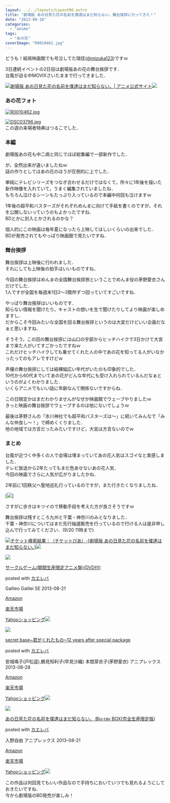 ```yaml
---
layout: ../../layouts/LayoutMd.astro
title: "劇場版 あの日見た花の名前を僕達はまだ知らない。舞台挨拶に行ってきた！"
date: "2013-09-18"
categories: 
  - "anime"
tags: 
  - "あの花"
coverImage: "R0010462.jpg"
---
```


どうも！結局映画館でも号泣してた瑞佳([@mizuka123](https://twitter.com/mizuka123))ですｗ

3日連続イベントの2日目は劇場版あの花の舞台挨拶です．  
台風が迫る中MOVIXさいたままで行ってきました．

[![](http://capture.heartrails.com/150x130/shadow?http://www.anohana.jp/)](http://www.anohana.jp/)[劇場版 あの日見た花の名前を僕達はまだ知らない。| アニメ公式サイト](http://www.anohana.jp/)[![](http://b.hatena.ne.jp/entry/image/http://www.anohana.jp/)](http://b.hatena.ne.jp/entry/http://www.anohana.jp/)  
  

### あの花フォト

[![R0010462.jpg](/archive/images/9793331976_3241b5bc46_b.jpg)](http://www.flickr.com/photos/67522130@N08/9793331976/ "R0010462.jpg")

[![DSC03796.jpg](/archive/images/9793335216_1b8d198ef2_b.jpg)](http://www.flickr.com/photos/67522130@N08/9793335216/ "DSC03796.jpg")  
この週の来場者特典はつるこでした．

### 本編

劇場版あの花も中二病と同じでほぼ総集編で一部新作でした．

が，全然出来が違いましたねｗ  
話の作りとしてはあの花のほうが圧倒的に上でした．

単純にテレビシリーズをつなぎ合わせるだけではなくて，所々に1年後を描いた新作映像を入れていて，うまく編集されていましたね．  
もちろん泣けるシーンもたっぷり入っているので本編中何回も泣けますｗ

1年後の超平和バスターズがそれぞれめんまに向けて手紙を書くのですが，それを公開しないっていうのもよかったですね．  
BDとかに封入とかされるのかな？

個人的にこの映画は毎年夏になったら上映してほしいくらいの出来でした．  
BDが発売されてもやっぱり映画館で見たいですね．

### 舞台挨拶

舞台挨拶は上映後に行われました．  
それにしても上映後の拍手はいいものですね．

今回の舞台挨拶はめんまの全国舞台挨拶旅ということでめんま役の茅野愛衣さんだけでした．  
1人ですが全国を毎週末1日2～3箇所ずつ回っていてすごいですね．

やっぱり舞台挨拶はいいものです．  
知らない情報を聞けたり，キャストの想いを生で聞けたりしてより映画が楽しめますし．  
だからこそ今回みたいな全国を回る舞台挨拶というのは大変だけどいい企画だなぁと思いますね．

そうそう，この回の舞台挨拶には山口の宇部からヒッチハイクで3日かけて大宮まで来た人がいてすごかったですねｗ  
これだけヒッチハイクしても乗せてくれた人の中であの花を知ってる人がいなかったってのもアレですけどｗ

声優の舞台挨拶にしては結構幅広い年代がいたのも印象的でした．  
10代から60代までいてあの花がどんな年代にも受け入れられているんだなぁというのがよくわかりました．  
いくらアニメでもいい話に年齢なんて関係ないですからね．

この日限定かはまだわかりませんがなぜか映画館でウェーブやりましたｗ  
きっと映画の舞台挨拶でウェーブするのは他にないでしょうｗ

最後は茅野さんの「氷川神社でも超平和バスターズは～」に続いてみんなで「みんな仲良し～！」で締めくくりました．  
他の地域では方言だったみたいですけど，大宮は方言ないのでｗ

### まとめ

台風が近づく中多くの人で会場は埋まっていてあの花人気はスゴイなと実感しました．  
テレビ放送から2年たってもまだ色あせないあの花人気．  
今回の映画でさらに人気が広がりましたかね．

2年前に1回秩父へ聖地巡礼行っているのですが，また行きたくなりましたね．

[![](http://capture.heartrails.com/150x130/shadow?//mizuka123.net/352/)]  
  

さすがに歩きはキツイので移動手段を考えた方が良さそうですｗ

舞台挨拶は残すところ九州と千葉・神奈川のみとなりました．  
千葉・神奈川についてはまだ先行抽選販売を行っているので行ける人は是非申し込んで行ってみてください．(9/20 11時まで)

[![](http://capture.heartrails.com/150x130/shadow?http://ticket-search.pia.jp/pia/search_all.do?kw=%E5%8A%87%E5%A0%B4%E7%89%88%20%E3%81%82%E3%81%AE%E6%97%A5%E8%A6%8B%E3%81%9F%E8%8A%B1%E3%81%AE%E5%90%8D%E5%89%8D%E3%82%92%E5%83%95%E9%81%94%E3%81%AF%E3%81%BE%E3%81%A0%E7%9F%A5%E3%82%89%E3%81%AA%E3%81%84%E3%80%82)](http://ticket-search.pia.jp/pia/search_all.do?kw=%E5%8A%87%E5%A0%B4%E7%89%88%20%E3%81%82%E3%81%AE%E6%97%A5%E8%A6%8B%E3%81%9F%E8%8A%B1%E3%81%AE%E5%90%8D%E5%89%8D%E3%82%92%E5%83%95%E9%81%94%E3%81%AF%E3%81%BE%E3%81%A0%E7%9F%A5%E3%82%89%E3%81%AA%E3%81%84%E3%80%82)[チケット検索結果｜（チケットぴあ）-\[劇場版 あの日見た花の名前を僕達はまだ知らない。\]](http://ticket-search.pia.jp/pia/search_all.do?kw=%E5%8A%87%E5%A0%B4%E7%89%88%20%E3%81%82%E3%81%AE%E6%97%A5%E8%A6%8B%E3%81%9F%E8%8A%B1%E3%81%AE%E5%90%8D%E5%89%8D%E3%82%92%E5%83%95%E9%81%94%E3%81%AF%E3%81%BE%E3%81%A0%E7%9F%A5%E3%82%89%E3%81%AA%E3%81%84%E3%80%82)[![](http://b.hatena.ne.jp/entry/image/http://ticket-search.pia.jp/pia/search_all.do?kw=%E5%8A%87%E5%A0%B4%E7%89%88%20%E3%81%82%E3%81%AE%E6%97%A5%E8%A6%8B%E3%81%9F%E8%8A%B1%E3%81%AE%E5%90%8D%E5%89%8D%E3%82%92%E5%83%95%E9%81%94%E3%81%AF%E3%81%BE%E3%81%A0%E7%9F%A5%E3%82%89%E3%81%AA%E3%81%84%E3%80%82)](http://b.hatena.ne.jp/entry/http://ticket-search.pia.jp/pia/search_all.do?kw=%E5%8A%87%E5%A0%B4%E7%89%88%20%E3%81%82%E3%81%AE%E6%97%A5%E8%A6%8B%E3%81%9F%E8%8A%B1%E3%81%AE%E5%90%8D%E5%89%8D%E3%82%92%E5%83%95%E9%81%94%E3%81%AF%E3%81%BE%E3%81%A0%E7%9F%A5%E3%82%89%E3%81%AA%E3%81%84%E3%80%82)  
  

[![](/archive/images/61Vtwbn1h4L._SL160_.jpg)](https://www.amazon.co.jp/exec/obidos/ASIN/B00DOJQ0OO/mizuka123-22/ref=nosim/)

[サークルゲーム(期間生産限定アニメ盤)(DVD付)](https://www.amazon.co.jp/exec/obidos/ASIN/B00DOJQ0OO/mizuka123-22/ref=nosim/)

posted with [カエレバ](http://kaereba.com)

Galileo Galilei SE 2013-08-21

[Amazon](http://www.amazon.co.jp/gp/search?keywords=%8A%FA%8A%D4%90%B6%8EY%8C%C0%92%E8%83A%83j%83%81%94%D5%20%83T%81%5B%83N%83%8B%83Q%81%5B%83%80&__mk_ja_JP=%83J%83%5E%83J%83i&tag=mizuka123-22 "アマゾン")

[楽天市場](http://hb.afl.rakuten.co.jp/hgc/032b53ee.4b34c5ee.0f4a541e.f440145e/?pc=http%3A%2F%2Fsearch.rakuten.co.jp%2Fsearch%2Fmall%2F%25E6%259C%259F%25E9%2596%2593%25E7%2594%259F%25E7%2594%25A3%25E9%2599%2590%25E5%25AE%259A%25E3%2582%25A2%25E3%2583%258B%25E3%2583%25A1%25E7%259B%25A4%2520%25E3%2582%25B5%25E3%2583%25BC%25E3%2582%25AF%25E3%2583%25AB%25E3%2582%25B2%25E3%2583%25BC%25E3%2583%25A0%2F-%2Ff.1-p.1-s.1-sf.0-st.A-v.2%3Fx%3D0%26scid%3Daf_ich_link_urltxt%26m%3Dhttp%3A%2F%2Fm.rakuten.co.jp%2F "楽天市場")

[Yahooショッピング![](//ad.jp.ap.valuecommerce.com/servlet/gifbanner?sid=3066752&pid=881990642)](//ck.jp.ap.valuecommerce.com/servlet/referral?sid=3066752&pid=881990642&vc_url=http%3A%2F%2Fshopping.search.yahoo.co.jp%2Fsearch%3FuIv%3Don%26ei%3DUTF-8%26tab_ex%3Dcommerce%26slider%3D0%26va%3D%25E6%259C%259F%25E9%2596%2593%25E7%2594%259F%25E7%2594%25A3%25E9%2599%2590%25E5%25AE%259A%25E3%2582%25A2%25E3%2583%258B%25E3%2583%25A1%25E7%259B%25A4%2520%25E3%2582%25B5%25E3%2583%25BC%25E3%2582%25AF%25E3%2583%25AB%25E3%2582%25B2%25E3%2583%25BC%25E3%2583%25A0 "Yahooショッピング")

[![](/archive/images/51uTyiNxViL._SL160_.jpg)](https://www.amazon.co.jp/exec/obidos/ASIN/B00DV29XIE/mizuka123-22/ref=nosim/)

[secret base~君がくれたもの~12 years after special package](https://www.amazon.co.jp/exec/obidos/ASIN/B00DV29XIE/mizuka123-22/ref=nosim/)

posted with [カエレバ](http://kaereba.com)

安城鳴子(戸松遥),鶴見知利子(早見沙織) 本間芽衣子(茅野愛衣) アニプレックス 2013-08-28

[Amazon](http://www.amazon.co.jp/gp/search?keywords=12%20years%20after%20special%20package&__mk_ja_JP=%83J%83%5E%83J%83i&tag=mizuka123-22 "アマゾン")

[楽天市場](http://hb.afl.rakuten.co.jp/hgc/032b53ee.4b34c5ee.0f4a541e.f440145e/?pc=http%3A%2F%2Fsearch.rakuten.co.jp%2Fsearch%2Fmall%2F12%2520years%2520after%2520special%2520package%2F-%2Ff.1-p.1-s.1-sf.0-st.A-v.2%3Fx%3D0%26scid%3Daf_ich_link_urltxt%26m%3Dhttp%3A%2F%2Fm.rakuten.co.jp%2F "楽天市場")

[Yahooショッピング![](//ad.jp.ap.valuecommerce.com/servlet/gifbanner?sid=3066752&pid=881990642)](//ck.jp.ap.valuecommerce.com/servlet/referral?sid=3066752&pid=881990642&vc_url=http%3A%2F%2Fshopping.search.yahoo.co.jp%2Fsearch%3FuIv%3Don%26ei%3DUTF-8%26tab_ex%3Dcommerce%26slider%3D0%26va%3D12%2520years%2520after%2520special%2520package "Yahooショッピング")

[![](/archive/images/51y34rtBrLL._SL160_.jpg)](https://www.amazon.co.jp/exec/obidos/ASIN/B00D381J0G/mizuka123-22/ref=nosim/)

[あの日見た花の名前を僕達はまだ知らない。 Blu-ray BOX(完全生産限定版)](https://www.amazon.co.jp/exec/obidos/ASIN/B00D381J0G/mizuka123-22/ref=nosim/)

posted with [カエレバ](http://kaereba.com)

入野自由 アニプレックス 2013-08-21

[Amazon](http://www.amazon.co.jp/gp/search?keywords=Blu-ray%20BOX&__mk_ja_JP=%83J%83%5E%83J%83i&tag=mizuka123-22 "アマゾン")

[楽天市場](http://hb.afl.rakuten.co.jp/hgc/032b53ee.4b34c5ee.0f4a541e.f440145e/?pc=http%3A%2F%2Fsearch.rakuten.co.jp%2Fsearch%2Fmall%2FBlu-ray%2520BOX%2F-%2Ff.1-p.1-s.1-sf.0-st.A-v.2%3Fx%3D0%26scid%3Daf_ich_link_urltxt%26m%3Dhttp%3A%2F%2Fm.rakuten.co.jp%2F "楽天市場")

[Yahooショッピング![](//ad.jp.ap.valuecommerce.com/servlet/gifbanner?sid=3066752&pid=881990642)](//ck.jp.ap.valuecommerce.com/servlet/referral?sid=3066752&pid=881990642&vc_url=http%3A%2F%2Fshopping.search.yahoo.co.jp%2Fsearch%3FuIv%3Don%26ei%3DUTF-8%26tab_ex%3Dcommerce%26slider%3D0%26va%3DBlu-ray%2520BOX "Yahooショッピング")

この作品は何回見てもいい作品なので手持ちにおいていつでも見れるようにしておきたいですね．  
今から劇場版のBD発売が楽しみ！
